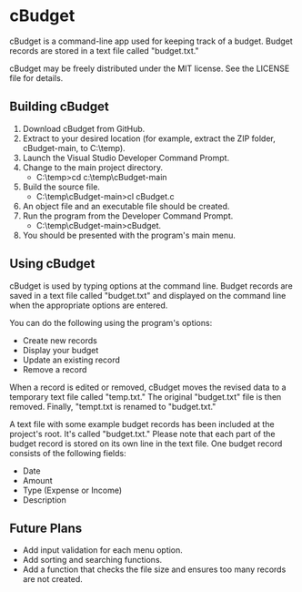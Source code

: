 # cBudget  

cBudget is a command-line app used for keeping track of a budget. Budget records are stored in a text file called "budget.txt."

cBudget may be freely distributed under the MIT license. See the LICENSE file for details.

## Building cBudget  

1. Download cBudget from GitHub.
2. Extract to your desired location (for example, extract the ZIP folder, cBudget-main, to C:\temp\).
3. Launch the Visual Studio Developer Command Prompt.
4. Change to the main project directory.
   - C:\temp>cd c:\temp\cBudget-main
5. Build the source file.
   - C:\temp\cBudget-main>cl cBudget.c
6. An object file and an executable file should be created.
7. Run the program from the Developer Command Prompt.
   - C:\temp\cBudget-main>cBudget.
8. You should be presented with the program's main menu.

## Using cBudget  

cBudget is used by typing options at the command line. Budget records are saved in a text file called "budget.txt" and displayed on the command line when the appropriate options are entered.

You can do the following using the program's options:
- Create new records
- Display your budget
- Update an existing record
- Remove a record

When a record is edited or removed, cBudget moves the revised data to a temporary text file called "temp.txt." The original "budget.txt" file is then removed. Finally, "tempt.txt is renamed to "budget.txt."

A text file with some example budget records has been included at the project's root. It's called "budget.txt." Please note that each part of the budget record is stored on its own line in the text file. One budget record consists of the following fields:
- Date
- Amount
- Type (Expense or Income)
- Description

## Future Plans  

- Add input validation for each menu option.
- Add sorting and searching functions.
- Add a function that checks the file size and ensures too many records are not created.
